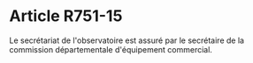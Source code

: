 # Article R751-15

Le secrétariat de l'observatoire est assuré par le secrétaire de la commission départementale d'équipement commercial.
